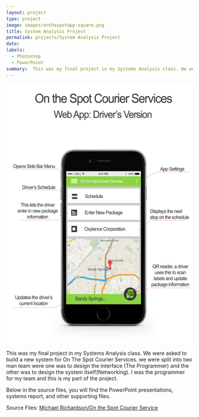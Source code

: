 ```yaml
---
layout: project
type: project
image: images/onthespotapp-square.png
title: System Analysis Project
permalink: projects/System Analysis Project
date: 
labels:
  - Photoshop
  - PowerPoint
summary:  This was my final project in my Systems Analysis class. We were asked to build a new system for On The Spot Courier Services.
---
```


<img class="ui medium right floated rounded image" src="../images/8841097_orig.jpg">

This was my final project in my Systems Analysis class. We were asked to build a new system for On The Spot Courier Services. we were split into two man team were one was to design the interface (The Programmer) and the other was to design the system itself(Networking). I was the programmer for my team and this is my part of the project.
 
Below in the source files, you will find the PowerPoint presentations, systems report, and other supporting files.
 
Source Files: <a href="https://github.com/michaelerichardson/On-the-Spot-Courier-Service"><i class="large github icon"></i>Michael Richardson/On the Spot Courier Service</a>
